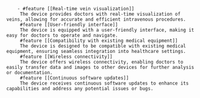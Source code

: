         - #feature [[Real-time vein visualization]]
         The device provides doctors with real-time visualization of veins, allowing for accurate and efficient intravenous procedures.
         #feature [[User-friendly interface]]
         The device is equipped with a user-friendly interface, making it easy for doctors to operate and navigate.
         #feature [[Compatibility with existing medical equipment]]
         The device is designed to be compatible with existing medical equipment, ensuring seamless integration into healthcare settings.
         #feature [[Wireless connectivity]]
         The device offers wireless connectivity, enabling doctors to easily transfer data and images to other devices for further analysis or documentation.
         #feature [[Continuous software updates]]
         The device receives continuous software updates to enhance its capabilities and address any potential issues or bugs.


